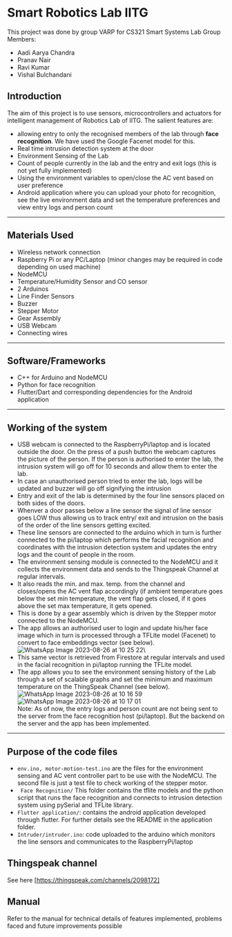 # Smart Robotics Lab IITG

This project was done by group VARP for CS321 Smart Systems Lab
Group Members:
- Aadi Aarya Chandra
- Pranav Nair
- Ravi Kumar
- Vishal Bulchandani

## Introduction

The aim of this project is to use sensors, microcontrollers and actuators for intelligent management of Robotics Lab of IITG.
The salient features are:
- allowing entry to only the recognised members of the lab through **face recognition**. We have used the Google Facenet model for this.
- Real time intrusion detection system at the door
- Environment Sensing of the Lab
- Count of people currently in the lab and the entry and exit logs (this is not yet fully implemented)
- Using the environment variables to open/close the AC vent based on user preference
- Android application where you can upload your photo for recognition, see the live environment data and set the temperature preferences and view entry logs and person count

-------------------------------------------------------------
## Materials Used
- Wireless network connection
- Raspberry Pi or any PC/Laptop (minor changes may be required in code depending on used machine)
- NodeMCU
- Temperature/Humidity Sensor and CO sensor
- 2 Arduinos
- Line Finder Sensors
- Buzzer
- Stepper Motor
- Gear Assembly
- USB Webcam
- Connecting wires

--------------------------------------------------------------
## Software/Frameworks

- C++ for Arduino and NodeMCU
- Python for face recognition
- Flutter/Dart and corresponding dependencies for the Android application

--------------------------------------------------------------

## Working of the system

- USB webcam is connected to the RaspberryPi/laptop and is located outside the door. On the press of a push button the webcam captures the picture of the person. If the person is authorised to enter the lab, the intrusion system will go off for 10 seconds and allow them to enter the lab.
- In case an unauthorised person tried to enter the lab, logs will be updated and buzzer will go off signifying the intrusion
- Entry and exit of the lab is determined by the four line sensors placed on both sides of the doors.
- Whenver a door passes below a line sensor the signal of line sensor goes LOW thus allowing us to track entry/ exit and intrusion on the basis of the order of the line sensors getting excited.
- These line sensors are connected to the arduino which in turn is further connected to the pi/laptop which performs the facial recognition and coordinates with the intrusion detection system and updates the entry logs and the count of people in the room.
- The environment sensing module is connected to the NodeMCU and it collects the environment data and sends to the Thingspeak Channel at regular intervals. 
- It also reads the min. and max. temp. from the channel and closes/opens the AC vent flap accordingly (if ambient temperature goes below the set min temperature, the vent flap gets closed, if it goes above the set max temperature, it gets opened.
- This is done by a gear assembly which is driven by the Stepper motor connected to the NodeMCU.
- The app allows an authorised user to login and update his/her face image which in turn is processed through a TFLite model (Facenet) to convert to face embeddings vector (see below).\
![WhatsApp Image 2023-08-26 at 10 25 22](https://github.com/vi-bulchandani/smart-lab/assets/73881267/4d5b099f-f09c-4752-be4b-78f9dfea21e8)\
- This same vector is retrieved from Firestore at regular intervals and used in the facial recognition in pi/laptop running the TFLite model.
- The app allows you to see the environment sensing history of the Lab through a set of scalable graphs and set the minimum and maximum temperature on the ThingSpeak Channel (see below).\
![WhatsApp Image 2023-08-26 at 10 16 59](https://github.com/vi-bulchandani/smart-lab/assets/73881267/053cf0d0-e0a3-4d4f-a695-4b515d7387a7)\
![WhatsApp Image 2023-08-26 at 10 17 01](https://github.com/vi-bulchandani/smart-lab/assets/73881267/526df150-4b69-4ad9-a384-4c7eb3f19128)\
Note: As of now, the entry logs and person count are not being sent to the server from the face recognition host (pi/laptop). But the backend on the server and the app has been implemented. 

-------------------------------------------------------------


## Purpose of the code files

- ```env.ino, motor-motion-test.ino``` are the files for the environment sensing and AC vent controller part to be use with the NodeMCU. The second file is just a test file to check working of the stepper motor.
- ``` Face Recognition/``` This folder contains the tflite models and the python script that runs the face recognition and connects to intrusion detection system using pySerial and TFLite library.
- ``` Flutter application/ ```: contains the android application developed through flutter. For further details see the README in the application folder. 
- ```Intruder/intruder.ino```: code uploaded to the arduino which monitors the line sensors and communicates to the RaspberryPi/laptop

## Thingspeak channel
See here [https://thingspeak.com/channels/2098172]

## Manual
Refer to the manual for technical details of features implemented, problems faced and future improvements possible
